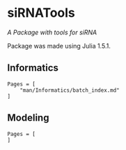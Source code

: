 # siRNATools

*A Package with tools for siRNA*

Package was made using Julia 1.5.1.  

## Informatics

```@contents
Pages = [
    "man/Informatics/batch_index.md"
]
```

## Modeling

```@contents
Pages = [
]
```
